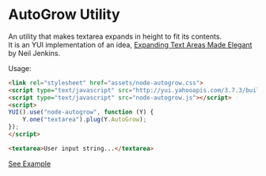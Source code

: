 AutoGrow Utility
================

An utility that makes textarea expands in height to fit its contents.<br>
It is an YUI implementation of an idea, [Expanding Text Areas Made Elegant](http://www.alistapart.com/articles/expanding-text-areas-made-elegant/) by Neil Jenkins.

Usage:

````html
<link rel="stylesheet" href="assets/node-autogrow.css">
<script type="text/javascript" src="http://yui.yahooapis.com/3.7.3/build/yui/yui-min.js"></script>
<script type="text/javascript" src="node-autogrow.js"></script>
<script>
YUI().use("node-autogrow", function (Y) {
    Y.one("textarea").plug(Y.AutoGrow);
});
</script>

<textarea>User input string...</textarea>
````

[See Example](http://josephj.com/lab/2012/node-autogrow/samples/demo.html)
